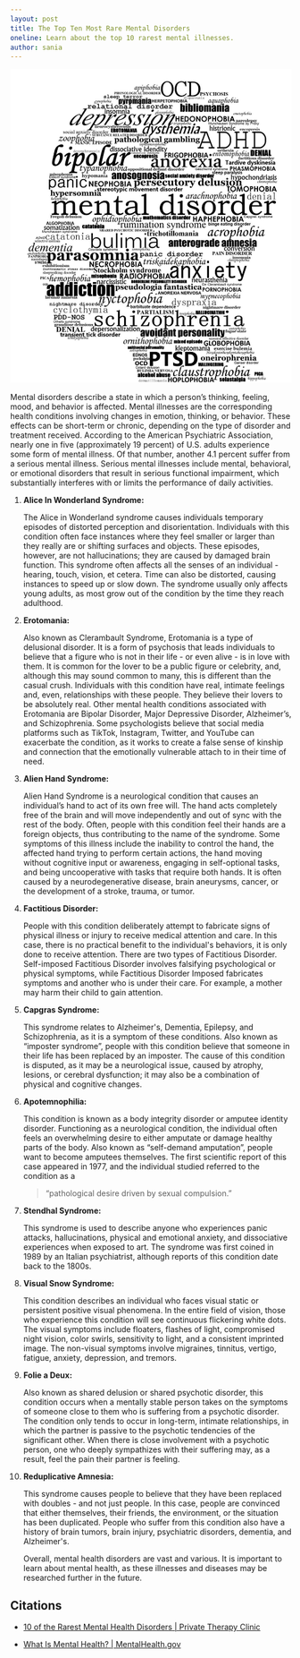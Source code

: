 ```yaml
---
layout: post
title: The Top Ten Most Rare Mental Disorders
oneline: Learn about the top 10 rarest mental illnesses.
author: sania
---
```


![Rare Mental Illnesses](/images/blog/rare.jpeg)

Mental disorders describe a state in which a person’s thinking, feeling, mood, and behavior is affected. Mental illnesses are the corresponding health conditions involving changes in emotion, thinking, or behavior. These effects can be short-term or chronic, depending on the type of disorder and treatment received. According to the American Psychiatric Association, nearly one in five (approximately 19 percent) of U.S. adults experience some form of mental illness. Of that number, another 4.1 percent suffer from a serious mental illness. Serious mental illnesses include mental, behavioral, or emotional disorders that result in serious functional impairment, which substantially interferes with or limits the performance of daily activities.

1. **Alice In Wonderland Syndrome:**

    The Alice in Wonderland syndrome causes individuals temporary episodes of distorted perception and disorientation. Individuals with this condition often face instances where they feel smaller or larger than they really are or shifting surfaces and objects. These episodes, however, are not hallucinations; they are caused by damaged brain function. This syndrome often affects all the senses of an individual - hearing, touch, vision, et cetera. Time can also be distorted, causing instances to speed up or slow down. The syndrome usually only affects young adults, as most grow out of the condition by the time they reach adulthood.

2. **Erotomania:**
 
    Also known as Clerambault Syndrome, Erotomania is a type of delusional disorder. It is a form of psychosis that leads individuals to believe that a figure who is not in their life - or even alive - is in love with them. It is common for the lover to be a public figure or celebrity, and, although this may sound common to many, this is different than the casual crush. Individuals with this condition have real, intimate feelings and, even, relationships with these people. They believe their lovers to be absolutely real. Other mental health conditions associated with Erotomania are Bipolar Disorder, Major Depressive Disorder, Alzheimer’s, and Schizophrenia. Some psychologists believe that social media platforms such as TikTok, Instagram, Twitter, and YouTube can exacerbate the condition, as it works to create a false sense of kinship and connection that the emotionally vulnerable attach to in their time of need.

3. **Alien Hand Syndrome:**

    Alien Hand Syndrome is a neurological condition that causes an individual’s hand to act of its own free will. The hand acts completely free of the brain and will move independently and out of sync with the rest of the body. Often, people with this condition feel their hands are a foreign objects, thus contributing to the name of the syndrome. Some symptoms of this illness include the inability to control the hand, the affected hand trying to perform certain actions, the hand moving without cognitive input or awareness, engaging in self-optional tasks, and being uncooperative with tasks that require both hands. It is often caused by a neurodegenerative disease, brain aneurysms, cancer, or the development of a stroke, trauma, or tumor.

4. **Factitious Disorder:**

    People with this condition deliberately attempt to fabricate signs of physical illness or injury to receive medical attention and care. In this case, there is no practical benefit to the individual's behaviors, it is only done to receive attention. There are two types of Factitious Disorder. Self-imposed Factitious Disorder involves falsifying psychological or physical symptoms, while Factitious Disorder Imposed fabricates symptoms and another who is under their care. For example, a mother may harm their child to gain attention.

5. **Capgras Syndrome:**

    This syndrome relates to Alzheimer's, Dementia, Epilepsy, and Schizophrenia, as it is a symptom of these conditions. Also known as “imposter syndrome”, people with this condition believe that someone in their life has been replaced by an imposter. The cause of this condition is disputed, as it may be a neurological issue, caused by atrophy, lesions, or cerebral dysfunction; it may also be a combination of physical and cognitive changes.

6. **Apotemnophilia:**

    This condition is known as a body integrity disorder or amputee identity disorder. Functioning as a neurological condition, the individual often feels an overwhelming desire to either amputate or damage healthy parts of the body. Also known as “self-demand amputation”, people want to become amputees themselves. The first scientific report of this case appeared in 1977, and the individual studied referred to the condition as a

    > “pathological desire driven by sexual compulsion.”

7. **Stendhal Syndrome:**

    This syndrome is used to describe anyone who experiences panic attacks, hallucinations, physical and emotional anxiety, and dissociative experiences when exposed to art. The syndrome was first coined in 1989 by an Italian psychiatrist, although reports of this condition date back to the 1800s.

8. **Visual Snow Syndrome:**

    This condition describes an individual who faces visual static or persistent positive visual phenomena. In the entire field of vision, those who experience this condition will see continuous flickering white dots. The visual symptoms include floaters, flashes of light, compromised night vision, color swirls, sensitivity to light, and a consistent imprinted image. The non-visual symptoms involve migraines, tinnitus, vertigo, fatigue, anxiety, depression, and tremors.

9. **Folie a Deux:**

    Also known as shared delusion or shared psychotic disorder, this condition occurs when a mentally stable person takes on the symptoms of someone close to them who is suffering from a psychotic disorder. The condition only tends to occur in long-term, intimate relationships, in which the partner is passive to the psychotic tendencies of the significant other. When there is close involvement with a psychotic person, one who deeply sympathizes with their suffering may, as a result, feel the pain their partner is feeling.

10. **Reduplicative Amnesia:**

    This syndrome causes people to believe that they have been replaced with doubles - and not just people. In this case, people are convinced that either themselves, their friends, the environment, or the situation has been duplicated. People who suffer from this condition also have a history of brain tumors, brain injury, psychiatric disorders, dementia, and Alzheimer's.

    Overall, mental health disorders are vast and various. It is important to learn about mental health, as these illnesses and diseases may be researched further in the future.

## Citations

- [10 of the Rarest Mental Health Disorders \| Private Therapy Clinic](https://theprivatetherapyclinic.co.uk/blog/10-of-the-rarest-mental-health-disorders/)

- [What Is Mental Health? \| MentalHealth.gov](https://www.mentalhealth.gov/basics/what-is-mental-health)
